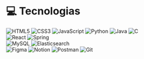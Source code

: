 <!--[![Typing SVG](https://readme-typing-svg.herokuapp.com/?color=00c4ff&size=35&center=true&vCenter=true&width=1000&lines=Olá;Seja+bem+-+vindo!+:%29)](https://git.io/typing-svg)-->

# 💻 Tecnologias
![HTML5](https://img.shields.io/badge/html5-%23E34F26.svg?style=for-the-badge&logo=html5&logoColor=white)
![CSS3](https://img.shields.io/badge/css3-%231572B6.svg?style=for-the-badge&logo=css3&logoColor=white)
![JavaScript](https://img.shields.io/badge/javascript-%23323330.svg?style=for-the-badge&logo=javascript&logoColor=%23F7DF1E)
![Python](https://img.shields.io/badge/python-3670A0?style=for-the-badge&logo=python&logoColor=ffdd54)
![Java](https://img.shields.io/badge/java-%23ED8B00.svg?style=for-the-badge&logo=openjdk&logoColor=white)
![C](https://img.shields.io/badge/c-%2300599C.svg?style=for-the-badge&logo=c&logoColor=white)<br/>
![React](https://img.shields.io/badge/react-%2320232a.svg?style=for-the-badge&logo=react&logoColor=%2361DAFB)
![Spring](https://img.shields.io/badge/spring-%236DB33F.svg?style=for-the-badge&logo=spring&logoColor=white)<br/>
![MySQL](https://img.shields.io/badge/MySQL-00000F?style=for-the-badge&logo=mysql&logoColor=white)
![Elasticsearch](https://img.shields.io/badge/elasticsearch-005571?style=for-the-badge&logo=elasticsearch&logoColor=white)<br/>
![Figma](https://img.shields.io/badge/figma-%23F24E1E.svg?style=for-the-badge&logo=figma&logoColor=white)
![Notion](https://img.shields.io/badge/Notion-%23000000.svg?style=for-the-badge&logo=notion&logoColor=white)
![Postman](https://img.shields.io/badge/Postman-FF6C37.svg?style=for-the-badge&logo=Postman&logoColor=white)
![Git](https://img.shields.io/badge/git-%23F05033.svg?style=for-the-badge&logo=git&logoColor=white)<br/>
<!--![Godot Engine](https://img.shields.io/badge/GODOT-%23FFFFFF.svg?style=for-the-badge&logo=godot-engine)-->


<!--
[![Typing SVG](https://readme-typing-svg.herokuapp.com/?color=ad8b22&size=35&center=true&vCenter=true&width=1000&lines=Olá,+meu+nome+é+Gustavo;tenho+20+anos;Discente+BCC+Universidade+Federal+de+Alfenas;Seja+bem+-+vindo!+:%29)](https://git.io/typing-svg)

## :bar_chart:<span style="color:gold">Minhas estatísticas:</span>
[![profile_visits](https://komarev.com/ghpvc/?username=gustavo1902&color=blueviolet&style=flat-square&label=Profile+Visits)](https://github.com/gustavo1902 "since Dec 25, 2021")
[![github](https://img.shields.io/github/followers/gustavo1902?logo=github)](https://github.com/gustavo1902?tab=followers)

<table>
  <tr>
    <td>
      <img src="https://github-readme-stats.vercel.app/api?username=gustavo1902&show_icons=true&theme=great-gatsby&include_all_commits=true&count_private=true" alt="GitHub stats">
    </td>
    <td>
      <img src="https://github-readme-streak-stats.herokuapp.com/?user=gustavo1902&theme=great-gatsby" alt="GitHub Streak">
    </td>
  </tr>
  <tr>
    <td>
     <img src="https://github-readme-stats.vercel.app/api/top-langs/?username=gustavo1902&layout=compact&langs_count=16&theme=great-gatsby" alt="Most used languages">
    </td>
    <td colspan="2">
      <img src="https://github-profile-trophy.vercel.app/?username=gustavo1902&theme=great-gatsby&row=2&no-bg=true&column=3&margin-w=15&margin-h=15" />
    </td>
  </tr>
</table>


<div align="center">
  <div style="display: flex; justify-content: space-between; align-items: center;">
    <div>
      <h1>Tecnologias</h1>
      <img height="30" width="40" alt="js-icon" src="https://raw.githubusercontent.com/devicons/devicon/master/icons/javascript/javascript-plain.svg">
      <img height="30" width="40" alt="html-icon" src="https://raw.githubusercontent.com/devicons/devicon/master/icons/html5/html5-original.svg">
      <img height="30" width="40" alt="css-icon" src="https://raw.githubusercontent.com/devicons/devicon/master/icons/css3/css3-original.svg">
      <img height="30" width="40" alt="nodejs-icon" src="https://raw.githubusercontent.com/devicons/devicon/master/icons/nodejs/nodejs-original.svg">
      <img alt="React" height="30" width="40" src="https://raw.githubusercontent.com/devicons/devicon/master/icons/react/react-original.svg">
      <img alt="Python" height="30" width="40" src="https://raw.githubusercontent.com/devicons/devicon/master/icons/python/python-original.svg">
      <img alt="Java" height="30" width="40" src="https://raw.githubusercontent.com/devicons/devicon/master/icons/java/java-original.svg">
      <img height="30" width="40" alt="c-icon" src="https://raw.githubusercontent.com/devicons/devicon/master/icons/c/c-original.svg">
      <img height="30" width="40" alt="c++-icon" src="https://raw.githubusercontent.com/jmnote/z-icons/master/svg/cpp.svg">
    </div>
    <div>
      <h1>Contato</h1>
      <a href="mailto:gustavomorais1009@gmail.com">
        <img src="https://img.shields.io/badge/-Gmail-%23333?style=for-the-badge&logo=gmail&logoColor=white" target="_blank">
      </a>
    </div>
  </div>
</div>

  ##
